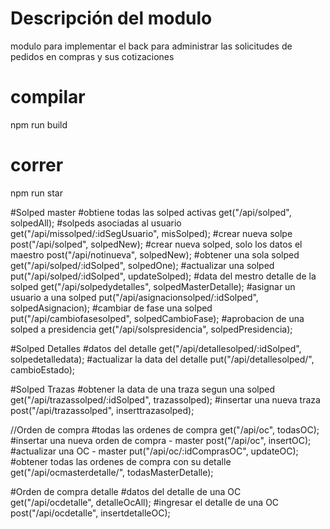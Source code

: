# Descripción del modulo
modulo para implementar el back para administrar las solicitudes de pedidos en compras y sus cotizaciones

# compilar 
npm run build

# correr
npm run star


#Solped master
#obtiene todas las solped activas
get("/api/solped", solpedAll); 
#solpeds asociadas al usuario
get("/api/missolped/:idSegUsuario", misSolped);
#crear nueva solpe
post("/api/solped", solpedNew);
#crear nueva solped, solo los datos el maestro
post("/api/notinueva", solpedNew);
#obtener una sola solped
get("/api/solped/:idSolped", solpedOne);
#actualizar una solped
put("/api/solped/:idSolped", updateSolped);
#data del mestro detalle de la solped
get("/api/solpedydetalles", solpedMasterDetalle);
#asignar un usuario a una solped 
put("/api/asignacionsolped/:idSolped", solpedAsignacion);
#cambiar de fase una solped
put("/api/cambiofasesolped", solpedCambioFase);
#aprobacion de una solped a presidencia
get("/api/solspresidencia", solpedPresidencia);


#Solped Detalles
#datos del detalle
get("/api/detallesolped/:idSolped", solpedetalledata);
#actualizar la data del detalle
put("/api/detallesolped/", cambioEstado);

#Solped Trazas
#obtener la data de una traza segun una solped
get("/api/trazassolped/:idSolped", trazassolped);
#insertar una nueva traza
post("/api/trazassolped", inserttrazasolped);

//Orden de compra
#todas las ordenes de compra
get("/api/oc", todasOC);
#insertar una nueva orden de compra - master
post("/api/oc", insertOC);
#actualizar una OC - master
put("/api/oc/:idComprasOC", updateOC);
#obtener todas las ordenes de compra con su detalle
get("/api/ocmasterdetalle/", todasMasterDetalle);

#Orden de compra detalle
#datos del detalle de una OC
get("/api/ocdetalle", detalleOcAll);
#ingresar el detalle de una OC
post("/api/ocdetalle", insertdetalleOC);